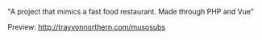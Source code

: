 "A project that mimics a fast food restaurant. Made through PHP and Vue" 


Preview: http://trayvonnorthern.com/musosubs
